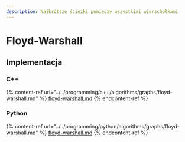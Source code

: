 ```yaml
---
description: Najkrótsze ścieżki pomiędzy wszystkimi wierzchołkami
---
```


# Floyd-Warshall

## Implementacja

### C++

{% content-ref url="../../programming/c++/algorithms/graphs/floyd-warshall.md" %}
[floyd-warshall.md](../../programming/c++/algorithms/graphs/floyd-warshall.md)
{% endcontent-ref %}

### Python

{% content-ref url="../../programming/python/algorithms/graphs/floyd-warshall.md" %}
[floyd-warshall.md](../../programming/python/algorithms/graphs/floyd-warshall.md)
{% endcontent-ref %}
